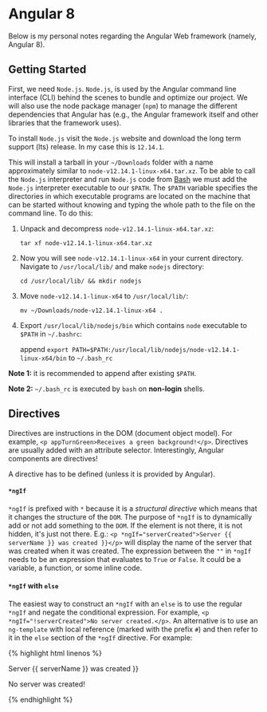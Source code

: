 # Angular 8

Below is my personal notes regarding the Angular Web framework (namely, Angular 8).

## Getting Started

First, we need `Node.js`. `Node.js`, is used by the Angular command line interface (CLI) behind the scenes to bundle and optimize our project. We will also use the node package manager (`npm`) to manage the different dependencies that Angular has (e.g., the Angular framework itself and other libraries that the framework uses).

To install `Node.js` visit the `Node.js` website and download the long term support (lts) release. In my case this is `12.14.1`.

This will install a tarball in your `~/Downloads` folder with a name approximately similar to `node-v12.14.1-linux-x64.tar.xz`. To be able to call the `Node.js` interpreter and run `Node.js` code from [Bash](https://www.gnu.org/software/bash/manual/html_node/What-is-Bash_003f.html) we must add the `Node.js` interpreter executable to our `$PATH`. The `$PATH` variable specifies the directories in which executable programs are located on the machine that can be started without knowing and typing the whole path to the file on the command line. To do this:

1. Unpack and decompress `node-v12.14.1-linux-x64.tar.xz`:

    `tar xf node-v12.14.1-linux-x64.tar.xz`

2. Now you will see `node-v12.14.1-linux-x64` in your current directory. Navigate to `/usr/local/lib/` and make `nodejs` directory:

    `cd /usr/local/lib/ && mkdir nodejs`

3. Move `node-v12.14.1-linux-x64` to `/usr/local/lib/`:

    `mv ~/Downloads/node-v12.14.1-linux-x64 .`

4. Export `/usr/local/lib/nodejs/bin` which contains `node` executable to `$PATH` in `~/.bashrc`:

    append `export PATH=$PATH:/usr/local/lib/nodejs/node-v12.14.1-linux-x64/bin` to `~/.bash_rc`

**Note 1:** it is recommended to append after existing `$PATH`.

**Note 2:** `~/.bash_rc` is executed by `bash` on **non-login** shells.

## Directives

Directives are instructions in the DOM (document object model). For example, `<p appTurnGreen>Receives a green background!</p>`. Directives are usually added with an attribute selector. Interestingly, Angular components are directives!

A directive has to be defined (unless it is provided by Angular).

#### `*ngIf`

`*ngIf` is prefixed with `*` because it is a _structural directive_ which means that it changes the structure of the `DOM`. The purpose of `*ngIf` is to dynamically add or not add something to the `DOM`. If the element is not there, it is not hidden, it's just not there. E.g.: `<p *ngIf="serverCreated">Server {{ serverName }} was created }}</p>` will display the name of the server that was created when it was created. The expression between the `""` in `*ngIf` needs to be an expression that evaluates to `True` or `False`. It could be a variable, a function, or some inline code.

#### `*ngIf` with `else`

The easiest way to construct an `*ngIf` with an `else` is to use the regular `*ngIf` and negate the conditional expression. For example, `<p *ngIf="!serverCreated">No server created.</p>`. An alternative is to use an `ng-template` with local reference (marked with the prefix `#`) and then refer to it in the `else` section of the `*ngIf` directive. For example:

{% highlight html linenos %}
  <p *ngIf="serverCreated; else noServer">Server {{ serverName }} was created }}</p>
  <ng-template #noServer>
    <p>No server was created!</p>
  </ng-template>
{% endhighlight %}
